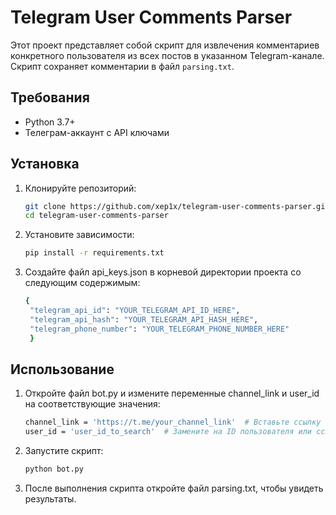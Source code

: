 # Telegram User Comments Parser

Этот проект представляет собой скрипт для извлечения комментариев конкретного пользователя из всех постов в указанном Telegram-канале. Скрипт сохраняет комментарии в файл `parsing.txt`.

## Требования

- Python 3.7+
- Телеграм-аккаунт с API ключами

## Установка

1. Клонируйте репозиторий:

   ```bash
   git clone https://github.com/xep1x/telegram-user-comments-parser.git
   cd telegram-user-comments-parser
   ```
2. Установите зависимости:

   ```bash
   pip install -r requirements.txt
   ```
3. Создайте файл api_keys.json в корневой директории проекта со следующим содержимым:

   ```bash
   {
    "telegram_api_id": "YOUR_TELEGRAM_API_ID_HERE",
    "telegram_api_hash": "YOUR_TELEGRAM_API_HASH_HERE",
    "telegram_phone_number": "YOUR_TELEGRAM_PHONE_NUMBER_HERE"
    }
   ```
## Использование

1. Откройте файл bot.py и измените переменные channel_link и user_id на соответствующие значения:

   ```bash
   channel_link = 'https://t.me/your_channel_link'  # Вставьте ссылку на канал
   user_id = 'user_id_to_search'  # Замените на ID пользователя или ссылку
   ```
2. Запустите скрипт:

   ```bash
   python bot.py
   ```
3. После выполнения скрипта откройте файл parsing.txt, чтобы увидеть результаты.

